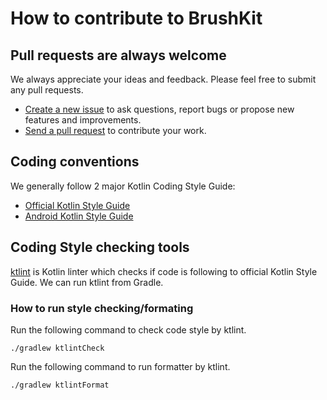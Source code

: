 # How to contribute to BrushKit

## Pull requests are always welcome

We always appreciate your ideas and feedback. Please feel free to submit any pull requests.

* [Create a new issue](https://github.com/line/BrushKit/issues) to ask questions,
  report bugs or propose new features and improvements.
* [Send a pull request](https://github.com/line/BrushKit/pulls) to contribute
  your work.

## Coding conventions

We generally follow 2 major Kotlin Coding Style Guide:

- [Official Kotlin Style Guide](https://kotlinlang.org/docs/reference/coding-conventions.html)
- [Android Kotlin Style Guide](https://developer.android.com/kotlin/style-guide)

## Coding Style checking tools

[ktlint](https://ktlint.github.io/) is Kotlin linter which checks if code is following to official
Kotlin Style Guide. We can run ktlint from Gradle.

### How to run style checking/formating

Run the following command to check code style by ktlint.

```
./gradlew ktlintCheck
```

Run the following command to run formatter by ktlint.

```
./gradlew ktlintFormat
```
